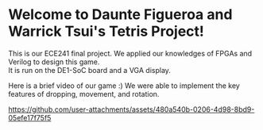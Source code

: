 # Welcome to Daunte Figueroa and Warrick Tsui's Tetris Project!
This is our ECE241 final project. We applied our knowledges of FPGAs and Verilog to design this game. <br/>
It is run on the DE1-SoC board and a VGA display.

Here is a brief video of our game :)
We were able to implement the key features of dropping, movement, and rotation. 

https://github.com/user-attachments/assets/480a540b-0206-4d98-8bd9-05efe17f75f5
